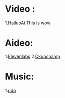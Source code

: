 # Video :

  1.[HailuoAi](https://hailuoai.video/) This is wow
  
# Aideo:

  1.[Elevenlabs](https://elevenlabs.io/)
  2.[Ckuochamp](https://app.clipchamp.com/)

# Music: 
  1.[udo](https://www.udio.com/home)
